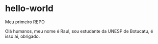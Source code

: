 # hello-world
Meu primeiro REPO

Olá humanos, meu nome é Raul, sou estudante da UNESP de Botucatu, é isso aí, obrigado. 
